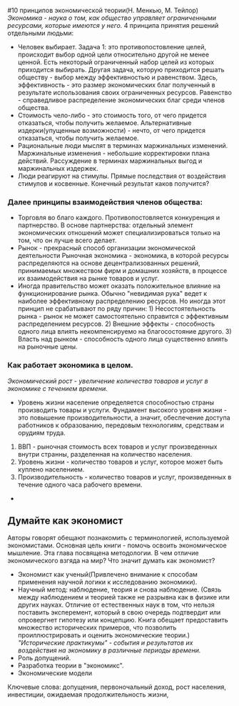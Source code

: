 #10 принципов экономической теории(Н. Менкью, М. Тейлор)
*Экономика - наука о том, как общество управляет ограниченными ресурсами, которые имеются у него.*
4 принципа принятия решений отдельными людьми:
- Человек выбирает. Задача 1: это противопостовление целей, происходит выбор одной цели относительно другой не менее ценной.
Есть некоторый ограниченный набор целей из которых приходится выбирать. Другая задача, которую приходится решать обществу - 
выбор между эффективностью и равенством. Здесь, эффективность - это размер экономических благ полученный в результате 
использования своих ограниченных ресурсов. Равенство - справедливое распределение экономических благ среди членов общества.
- Стоимость чело-либо - это стоимость того, от чего придется отказаться, чтобы получить желаемое.
Альтернативные издерки(упущенные возможности) - нечто, от чего придется отказаться, чтобы получить желаемое.
- Рациональные люди мыслят в терминах маржинальных изменений.
Маржинальные изменения - небольшие корректировки плана действий. Рассуждение в терминах маржинальных выгод и маржинальных 
издержек.
- Люди реагируют на стимулы. Прямые последствия от воздействия стимулов и косвенные. Конечный результат каков получится?

### Далее принципы взаимодействия членов общества:
- Торговля во благо каждого. Противопостовляется конкуренция и партнерство. В основе партнерства: отдельный элемент экономических отношений может специализироваться только на том, что он лучше всего делает.
- Рынок - прекрасный способ организации экономической деятельности
Рыночная экономика - экономика, в которой ресурсы распределяются на основе децентрализованных решений, принимаемых множеством фирм и домашних хозяйств, в процессе их взаимодействия на рынке товаров и услуг.
- Иногда правительство может оказать положительное влияние на функционирование рынка. Обычно "невидимая рука" ведет к наиболее эффективному распределению ресурсов. Но иногда этот принцип не срабатывают по ряду причин: 1) Несостоятельность рынка - рынок не может самостоятельно справится с эффективным распределением ресурсов. 2) Внешние эффекты - способность одного лица влиять некомпенсируемо на благосостояние другого. 3) Власть над рынком - способность одного лица существенно влиять на рыночные цены.

### Как работает экономика в целом.
*Экономический рост - увеличение количества товаров и услуг в экономике с течением времени.*
- Уровень жизни население определяется способностью страны производить товары и услуги. Фундамент высокого уровня жизни - это повышение производительности,
а значит, обеспечение доступа работников к образованию, передовым технологиям,
средствам и орудиям труда.
1. ВВП - рыночная стоимость всех товаров и услуг произведенных внутри странны, разделенная на количество населения. 
2. Уровень жизни - количество товаров и услуг, которое может быть куплено населением.
3. Производительность - количество товаров и услуг, произведенных в течение одного часа рабочего времени.
*

## Думайте как экономист
Авторы говорят обещают познакомить с терминологией, используемой экономистами. Основная цель книги - помочь освоить экономическое мышление. Эта глава посвящена методологии. В чем отличие экономического взгяда на мир? Что значит думать как экономист?
- Экономист как ученый(Привлечено внимание к способам применения научной логики к исследованию экономики).
- Научный метод: наблюдение, теория и снова наблюдение. (Связь между наблюдением и теорией также не разрывна как в физике или других науках. Отличие от естественных наук в том, что нельзя поставить эксперемент, который в свою очередь подтвердит или опровергнет гипотезу или концепцию. Книга обещает предоставить множество исторических примеров, что позволить проиллюстрировать и оценить экономические теории.) *"Исторические практикумы" - события и результатов их воздействия на экономику в различные периоды времени.*
- Роль допущений.
- Разработка теории в "экономикс". 
- Экономические модели

Ключевые слова: допущения, первоночальный доход, рост населения, инвестиции, ожидаемая продолжительность жизни, 
